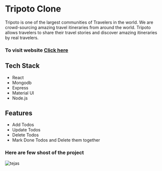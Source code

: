 
<h1>Tripoto Clone</h1>
<P>Tripoto is one of the largest communities of Travelers in the world. We are crowd-sourcing amazing travel itineraries from around the world. Tripoto allows travelers to share their travel stories and discover amazing itineraries by real travelers.</P>

<h3>To visit  website   <a href='https://sparkly-sherbet-8b2367.netlify.app/'>Click here</a></h3>

<h2>Tech Stack</h2>
<div>
  <ul>
    <li> React</li>
     <li>Mongodb</li>
     <li>Express</li>
     <li>Material UI</li>
    <li>Node.js</li>
  </ul>
</div>
<h2>Features</h2>
  <ul>
    <li>Add Todos</li>
     <li>Update Todos</li>
     <li>Delete Todos</li>
     <li>Mark Done Todos and Delete them together</li>
    
  </ul>
  <h3>Here are few shost of the project</h3>
  <div>
  <img src='https://github.com/YelveTejas/Todo-frontend/assets/103955930/1c45cca0-baf4-4958-950d-95eaa4eedbc7' alt='tejas'></img>
 


</div>
